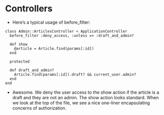 # Controllers

- Here’s a typical usage of before_filter:
```
class Admin::ArticlesController < ApplicationController
  before_filter :deny_access, :unless => :draft_and_admin?

  def show
    @article = Article.find(params[:id])
  end

  protected

  def draft_and_admin?
    Article.find(params[:id]).draft? && current_user.admin?
  end
end
```
- Awesome. We deny the user access to the show action if the article is a draft and they are not an admin. The show action looks standard. When we look at the top of the file, we see a nice one-liner encapsulating concerns of authorization.